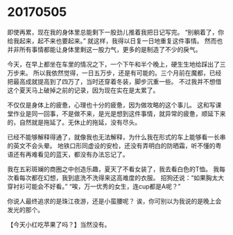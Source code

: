 # 20170505

即使再累，现在我的身体里总能剩下一股劲儿推着我把日记写完。
“别躺着了，你给我起来，起不来也要起来。”
就这样，我得以日复一日地重复这件事情。
然而也并非所有事情都能让身体里剩这一股力气，更多的是制造了不少的戾气。

今天，在早上都坐在车里的情况之下，一个下午和半个晚上，硬生生地给踩出了三万步来。
所以我依然觉得，一日五万步，还是有可能的。三个月前在魔都，已经把最高成就提高到了四万了，当时还穿着冬装，脚步沉重一些。
不过我并不想借这个夏天马上破掉之前的记录，因为现在实在是太累了。

不仅仅是身体上的疲惫，心理也十分的疲惫，因为做攻略的这个事儿。
这和写课堂作业是同一回事，不是做不来，是光是想到这件事情，就异常的疲惫，顺延下来的，自然就是拖延了。无休止的拖延，没有尽头。

已经不能够解释得通了，就像我也无法解释，为什么我在形式的车上能够看一长串的英文不会头晕。
地铁口形同虚设的安检，还没有弄明白的防晒霜，听不懂的粤语还有再难看见的蓝天，都没有办法忘记了。

我在五彩斑斓的商圈之中创造乐趣，夏天了不看女装了，我去看白色的T恤。
我每次看每次都在幻想，我到底洗不洗得来这高难度的衣服。
招狗还说：“如果胸太大穿衬衫可能会不好看。”
“唉，万一优秀的女生，连cup都是A呢？”

你说人最终追求的是珠江夜游，还是小蛮腰呢？
诶，你可别以为我说的是晚上会发光的那个。

【今天小红吃苹果了吗？】当然没有。